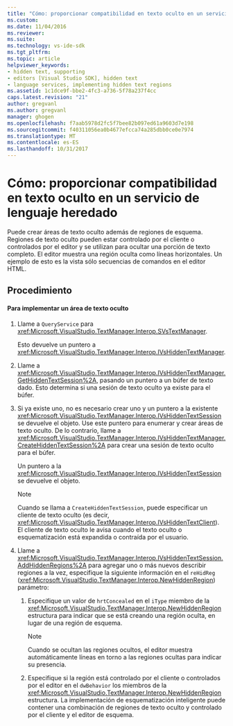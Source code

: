 ```yaml
---
title: "Cómo: proporcionar compatibilidad en texto oculto en un servicio de lenguaje heredado | Documentos de Microsoft"
ms.custom: 
ms.date: 11/04/2016
ms.reviewer: 
ms.suite: 
ms.technology: vs-ide-sdk
ms.tgt_pltfrm: 
ms.topic: article
helpviewer_keywords:
- hidden text, supporting
- editors [Visual Studio SDK], hidden text
- language services, implementing hidden text regions
ms.assetid: 1c1dce9f-bbe2-4fc3-a736-5f78a237f4cc
caps.latest.revision: "21"
author: gregvanl
ms.author: gregvanl
manager: ghogen
ms.openlocfilehash: f7aab5978d2fc5f7bee82b097ed61a9603d7e198
ms.sourcegitcommit: f40311056ea0b4677efcca74a285dbb0ce0e7974
ms.translationtype: MT
ms.contentlocale: es-ES
ms.lasthandoff: 10/31/2017
---
```

# <a name="how-to-provide-hidden-text-support-in-a-legacy-language-service"></a>Cómo: proporcionar compatibilidad en texto oculto en un servicio de lenguaje heredado
Puede crear áreas de texto oculto además de regiones de esquema. Regiones de texto oculto pueden estar controlado por el cliente o controlados por el editor y se utilizan para ocultar una porción de texto completo. El editor muestra una región oculta como líneas horizontales. Un ejemplo de esto es la vista sólo secuencias de comandos en el editor HTML.  
  
## <a name="procedure"></a>Procedimiento  
  
#### <a name="to-implement-a-hidden-text-region"></a>Para implementar un área de texto oculto  
  
1.  Llame a `QueryService` para <xref:Microsoft.VisualStudio.TextManager.Interop.SVsTextManager>.  
  
     Esto devuelve un puntero a <xref:Microsoft.VisualStudio.TextManager.Interop.IVsHiddenTextManager>.  
  
2.  Llame a <xref:Microsoft.VisualStudio.TextManager.Interop.IVsHiddenTextManager.GetHiddenTextSession%2A>, pasando un puntero a un búfer de texto dado. Esto determina si una sesión de texto oculto ya existe para el búfer.  
  
3.  Si ya existe uno, no es necesario crear uno y un puntero a la existente <xref:Microsoft.VisualStudio.TextManager.Interop.IVsHiddenTextSession> se devuelve el objeto. Use este puntero para enumerar y crear áreas de texto oculto. De lo contrario, llame a <xref:Microsoft.VisualStudio.TextManager.Interop.IVsHiddenTextManager.CreateHiddenTextSession%2A> para crear una sesión de texto oculto para el búfer.  
  
     Un puntero a la <xref:Microsoft.VisualStudio.TextManager.Interop.IVsHiddenTextSession> se devuelve el objeto.  
  
    > [!NOTE]
    >  Cuando se llama a `CreateHiddenTextSession`, puede especificar un cliente de texto oculto (es decir, <xref:Microsoft.VisualStudio.TextManager.Interop.IVsHiddenTextClient>). El cliente de texto oculto le avisa cuando el texto oculto o esquematización está expandida o contraída por el usuario.  
  
4.  Llame a <xref:Microsoft.VisualStudio.TextManager.Interop.IVsHiddenTextSession.AddHiddenRegions%2A> para agregar uno o más nuevos describir regiones a la vez, especifique la siguiente información en el `reHidReg` (<xref:Microsoft.VisualStudio.TextManager.Interop.NewHiddenRegion>) parámetro:  
  
    1.  Especifique un valor de `hrtConcealed` en el `iType` miembro de la <xref:Microsoft.VisualStudio.TextManager.Interop.NewHiddenRegion> estructura para indicar que se está creando una región oculta, en lugar de una región de esquema.  
  
        > [!NOTE]
        >  Cuando se ocultan las regiones ocultos, el editor muestra automáticamente líneas en torno a las regiones ocultas para indicar su presencia.  
  
    2.  Especifique si la región está controlado por el cliente o controlados por el editor en el `dwBehavior` los miembros de la <xref:Microsoft.VisualStudio.TextManager.Interop.NewHiddenRegion> estructura. La implementación de esquematización inteligente puede contener una combinación de regiones de texto oculto y controlado por el cliente y el editor de esquema.